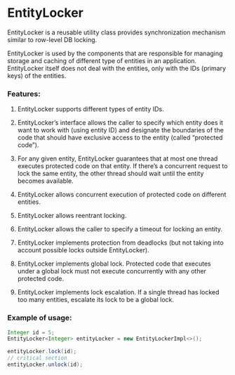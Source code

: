 # EntityLocker

EntityLocker is a reusable utility class provides synchronization mechanism similar to row-level DB locking.

EntityLocker is used by the components that are responsible for managing storage 
and caching of different type of entities in an application. 
EntityLocker itself does not deal with the entities, only with the IDs (primary keys) of the entities.

### Features:

1. EntityLocker supports different types of entity IDs.

2. EntityLocker’s interface allows the caller to specify which entity does it want to work with (using entity ID) 
and designate the boundaries of the code that should have exclusive access to the entity (called “protected code”).

3. For any given entity, EntityLocker guarantees that at most one thread executes protected code on that entity. 
If there’s a concurrent request to lock the same entity, the other thread should wait until the entity becomes available.

4. EntityLocker allows concurrent execution of protected code on different entities.

5. EntityLocker allows reentrant locking.

6. EntityLocker allows the caller to specify a timeout for locking an entity.

7. EntityLocker implements protection from deadlocks (but not taking into account possible locks outside EntityLocker).

8. EntityLocker implements global lock. Protected code that executes under a global lock must not execute concurrently with any other protected code.

9. EntityLocker implements lock escalation. If a single thread has locked too many entities, escalate its lock to be a global lock.


### Example of usage:

```java
Integer id = 5;
EntityLocker<Integer> entityLocker = new EntityLockerImpl<>();

entityLocker.lock(id);
// critical section 
entityLocker.unlock(id);
```

